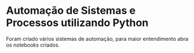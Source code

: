 # Automação de Sistemas e Processos utilizando Python
Foram criado vários sistemas de automação, para maior entendimento
abra os notebooks criados.
